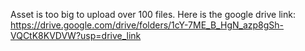 Asset is too big to upload over 100 files.
Here is the google drive link:
https://drive.google.com/drive/folders/1cY-7ME_B_HgN_azp8gSh-VQCtK8KVDVW?usp=drive_link
